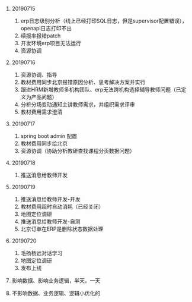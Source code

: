 1. 20190715
   1. erp日志级别分析（线上已经打印SQL日志，但是supervisor配置错误），openapi日志打印不出
   2. 续报率报错patch
   3. 开发环境erp项目无法运行
   4. 资源协调
2. 20190716
   1. 资源协调、指导
   2. 教材费用同步北京报错原因分析、思考解决方案并实行
   3. 跟进HRM新增教师多机构团队、erp无法跨机构选择辅导教师问题（已定义为产品问题）
   4. 分析分场变动通知主讲教师需求，并组织需求评审
   5. 教材费用需求澄清
3. 20190717
   1. spring boot admin 配置
   3. 教材费用同步给北京
   4. 资源协调（协助分析教研查找课程分页数据问题）
4. 20190718
   1. 推送消息给教师开发
5. 20190719
   1. 推送消息给教师开发-开发
   2. 教材费用超时自动消耗（已经关闭）
   3. 地图定位调研
   4. 推送消息给教师开发-自测
   5. 北京订单在ERP是删除状态数据处理
6. 20190720
   1. 毛扬杨远对话学习
   2. 地图定位调研
   3. 发布上线





1. 影响数据、影响业务逻辑，半天，一天
2. 不影响数据、业务逻辑、逻辑小优化的


